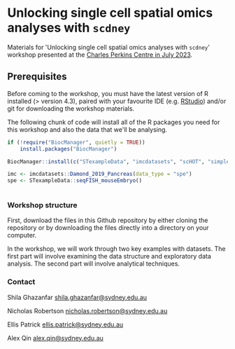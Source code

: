 # Unlocking single cell spatial omics analyses with `scdney`
Materials for 'Unlocking single cell spatial omics analyses with `scdney`' workshop presented at the [Charles Perkins Centre in July 2023]([https://bis.amsi.org.au/program/](https://www.eventbrite.com/e/unlocking-single-cell-spatial-omics-analyses-with-scdney-tickets-651289032027)).

## Prerequisites

Before coming to the workshop, you must have the latest version of R installed 
(> version 4.3), paired with your favourite IDE (e.g. 
[RStudio](https://posit.co/download/rstudio-desktop/)) and/or git for 
downloading the workshop materials. 


The following chunk of code will install all of the R packages you need for this workshop and also the data that we'll be analysing. 

```r
if (!require("BiocManager", quietly = TRUE))
    install.packages("BiocManager")

BiocManager::install(c("STexampleData", "imcdatasets", "scHOT", "simpleSeg", "FuseSOM", "spicyR", "lisaClust", "ClassifyR", "ggplot2", "scater", "scuttle", "batchelor", "patchwork", "plotly"))

imc <- imcdatasets::Damond_2019_Pancreas(data_type = "spe")
spe <- STexampleData::seqFISH_mouseEmbryo()
                     
```


### Workshop structure

First, download the files in this Github repository by either cloning the 
repository or by downloading the files directly into a directory on your
computer.

In the workshop, we will work through two key examples with datasets. The 
first part will involve examining the data structure and exploratory data 
analysis. The second part will involve analytical techniques.

### Contact

Shila Ghazanfar shila.ghazanfar@sydney.edu.au

Nicholas Robertson nicholas.robertson@sydney.edu.au

Ellis Patrick ellis.patrick@sydney.edu.au

Alex Qin alex.qin@sydney.edu.au

